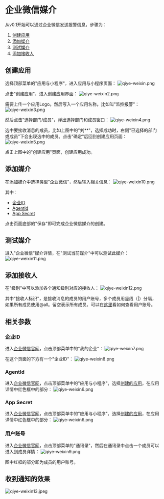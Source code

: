 # 企业微信媒介
从v0.1开始可以通过企业微信发送报警信息，步骤为：
1. [创建应用](#创建应用)
2. [添加媒介](#添加媒介)
3. [测试媒介](#测试媒介)
3. [添加接收人](#添加接收人)

## 创建应用
选择顶部菜单的"应用与小程序"，进入应用与小程序页面：
![qiye-weixin.png](qiye-weixin.png)

点击"创建应用"，进入创建应用界面：
![qiye-weixin2.png](qiye-weixin2.png)

需要上传一个应用Logo。然后写入一个应用名称，比如叫"监控报警"：
![qiye-weixin3.png](qiye-weixin3.png)

然后点击"选择部门/成员"，弹出选择部门和成员窗口：
![qiye-weixin4.png](qiye-weixin4.png)

选中要接收消息的成员，比如上图中的"刘**"，选择成功时，右侧"已选择的部门或成员"下会出现选中的成员。点击"确定"后回到创建应用页面：
![qiye-weixin5.png](qiye-weixin5.png)

点击上图中的"创建应用"页面，创建应用成功。

## 添加媒介
在添加媒介中选择类型"企业微信"，然后输入相关信息：
![qiye-weixin10.png](qiye-weixin10.png)

其中：
* [企业ID](#企业id)
* [AgentId](#agentid)
* [App Secret](#appsecret)

点击页面底部的"保存"即可完成企业微信媒介的创建。

## 测试媒介
进入"企业微信"媒介详情，在"测试当前媒介"中可以测试此媒介：
![qiye-weixin11.png](qiye-weixin11.png)

## 添加接收人
在"级别"中可以添加各个通知级别对应的接收人：
![qiye-weixin12.png](qiye-weixin12.png)

其中"接收人标识"，是接收消息的成员的用户账号，多个成员用竖线（|）分隔，如果所有成员使用@all。留空表示所有成员。可以在[这里](#用户账号)看如何查看用户账号。

## 相关参数
### 企业ID
进入[企业微信官网](https://work.weixin.qq.com/)，点击顶部菜单中的"我的企业"：
![qiye-weixin7.png](qiye-weixin7.png)

在这个页面的下方有一个"企业ID"：
![qiye-weixin8.png](qiye-weixin8.png)

### AgentId
进入[企业微信官网](https://work.weixin.qq.com/)，点击顶部菜单中的"应用与小程序"，选择[创建的应用](#创建应用)，在应用详情中红色框中的部分：
![qiye-weixin6.png](qiye-weixin6.png)

### App Secret
进入[企业微信官网](https://work.weixin.qq.com/)，点击顶部菜单中的"应用与小程序"，选择[创建的应用](#创建应用)，在应用详情中红色框中的部分：
![qiye-weixin6.png](qiye-weixin6.png)

### 用户账号
进入[企业微信官网](https://work.weixin.qq.com/)，点击顶部菜单的"通讯录"，然后在通讯录中点击一个成员可以进入到成员详情：
![qiye-weixin9.png](qiye-weixin9.png)

图中红框的部分即为成员的用户账号。

## 收到通知的效果
![qiye-weixin13.jpeg](qiye-weixin13.jpeg)

